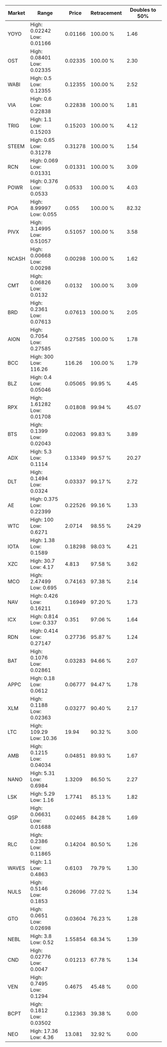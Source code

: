 | Market | Range | Price| Retracement | Doubles to 50% |
| --- | --- | --- | --- | --- |
| YOYO | High: 0.02242<br />Low: 0.01166 | 0.01166 | 100.00 % | 1.46 |
| OST | High: 0.08401<br />Low: 0.02335 | 0.02335 | 100.00 % | 2.30 |
| WABI | High: 0.5<br />Low: 0.12355 | 0.12355 | 100.00 % | 2.52 |
| VIA | High: 0.6<br />Low: 0.22838 | 0.22838 | 100.00 % | 1.81 |
| TRIG | High: 1.1<br />Low: 0.15203 | 0.15203 | 100.00 % | 4.12 |
| STEEM | High: 0.65<br />Low: 0.31278 | 0.31278 | 100.00 % | 1.54 |
| RCN | High: 0.069<br />Low: 0.01331 | 0.01331 | 100.00 % | 3.09 |
| POWR | High: 0.376<br />Low: 0.0533 | 0.0533 | 100.00 % | 4.03 |
| POA | High: 8.99997<br />Low: 0.055 | 0.055 | 100.00 % | 82.32 |
| PIVX | High: 3.14995<br />Low: 0.51057 | 0.51057 | 100.00 % | 3.58 |
| NCASH | High: 0.00668<br />Low: 0.00298 | 0.00298 | 100.00 % | 1.62 |
| CMT | High: 0.06826<br />Low: 0.0132 | 0.0132 | 100.00 % | 3.09 |
| BRD | High: 0.2361<br />Low: 0.07613 | 0.07613 | 100.00 % | 2.05 |
| AION | High: 0.7054<br />Low: 0.27585 | 0.27585 | 100.00 % | 1.78 |
| BCC | High: 300<br />Low: 116.26 | 116.26 | 100.00 % | 1.79 |
| BLZ | High: 0.4<br />Low: 0.05046 | 0.05065 | 99.95 % | 4.45 |
| RPX | High: 1.61282<br />Low: 0.01708 | 0.01808 | 99.94 % | 45.07 |
| BTS | High: 0.1399<br />Low: 0.02043 | 0.02063 | 99.83 % | 3.89 |
| ADX | High: 5.3<br />Low: 0.1114 | 0.13349 | 99.57 % | 20.27 |
| DLT | High: 0.1494<br />Low: 0.0324 | 0.03337 | 99.17 % | 2.72 |
| AE | High: 0.375<br />Low: 0.22399 | 0.22526 | 99.16 % | 1.33 |
| WTC | High: 100<br />Low: 0.6271 | 2.0714 | 98.55 % | 24.29 |
| IOTA | High: 1.38<br />Low: 0.1589 | 0.18298 | 98.03 % | 4.21 |
| XZC | High: 30.7<br />Low: 4.17 | 4.813 | 97.58 % | 3.62 |
| MCO | High: 2.47499<br />Low: 0.695 | 0.74163 | 97.38 % | 2.14 |
| NAV | High: 0.426<br />Low: 0.16211 | 0.16949 | 97.20 % | 1.73 |
| ICX | High: 0.814<br />Low: 0.337 | 0.351 | 97.06 % | 1.64 |
| RDN | High: 0.414<br />Low: 0.27147 | 0.27736 | 95.87 % | 1.24 |
| BAT | High: 0.1076<br />Low: 0.02861 | 0.03283 | 94.66 % | 2.07 |
| APPC | High: 0.18<br />Low: 0.0612 | 0.06777 | 94.47 % | 1.78 |
| XLM | High: 0.1188<br />Low: 0.02363 | 0.03277 | 90.40 % | 2.17 |
| LTC | High: 109.29<br />Low: 10.36 | 19.94 | 90.32 % | 3.00 |
| AMB | High: 0.1215<br />Low: 0.04034 | 0.04851 | 89.93 % | 1.67 |
| NANO | High: 5.31<br />Low: 0.6984 | 1.3209 | 86.50 % | 2.27 |
| LSK | High: 5.29<br />Low: 1.16 | 1.7741 | 85.13 % | 1.82 |
| QSP | High: 0.06631<br />Low: 0.01688 | 0.02465 | 84.28 % | 1.69 |
| RLC | High: 0.2386<br />Low: 0.11865 | 0.14204 | 80.50 % | 1.26 |
| WAVES | High: 1.1<br />Low: 0.4863 | 0.6103 | 79.79 % | 1.30 |
| NULS | High: 0.5146<br />Low: 0.1853 | 0.26096 | 77.02 % | 1.34 |
| GTO | High: 0.0651<br />Low: 0.02698 | 0.03604 | 76.23 % | 1.28 |
| NEBL | High: 3.8<br />Low: 0.52 | 1.55854 | 68.34 % | 1.39 |
| CND | High: 0.02776<br />Low: 0.0047 | 0.01213 | 67.78 % | 1.34 |
| VEN | High: 0.7495<br />Low: 0.1294 | 0.4675 | 45.48 % | 0.00 |
| BCPT | High: 0.1812<br />Low: 0.03502 | 0.12363 | 39.38 % | 0.00 |
| NEO | High: 17.36<br />Low: 4.36 | 13.081 | 32.92 % | 0.00 |
